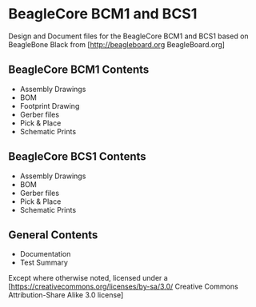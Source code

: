 # BeagleCore BCM1 and BCS1
Design and Document files for the BeagleCore BCM1 and BCS1 based on BeagleBone Black from [http://beagleboard.org BeagleBoard.org]

## BeagleCore BCM1 Contents
- Assembly Drawings
- BOM
- Footprint Drawing
- Gerber files
- Pick & Place
- Schematic Prints

## BeagleCore BCS1 Contents
- Assembly Drawings
- BOM
- Gerber files
- Pick & Place
- Schematic Prints

## General Contents
- Documentation
- Test Summary

Except where otherwise noted, licensed under a [https://creativecommons.org/licenses/by-sa/3.0/ Creative Commons Attribution-Share Alike 3.0 license]
